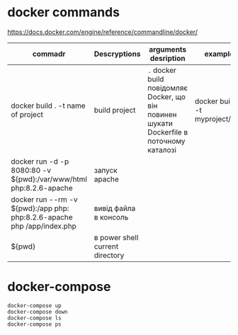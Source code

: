# docker commands
https://docs.docker.com/engine/reference/commandline/docker/


commadr  | Descryptions | arguments desription | example
------------- | ------------- | ------------- | ----------|
docker build . -t name of project  | build project | `.` docker build повідомляє Docker, що він повинен шукати Dockerfile в поточному каталозі | docker build . -t myproject/app
docker run -d -p 8080:80 -v ${pwd}:/var/www/html php:8.2.6-apache  | запуск apache
docker run --rm -v ${pwd}:/app php: php:8.2.6-apache php /app/index.php| вивід файла в консоль
${pwd} | в power shell current directory


# docker-compose

``` 
docker-compose up
docker-compose down
docker-compose ls
docker-compose ps
```


    
